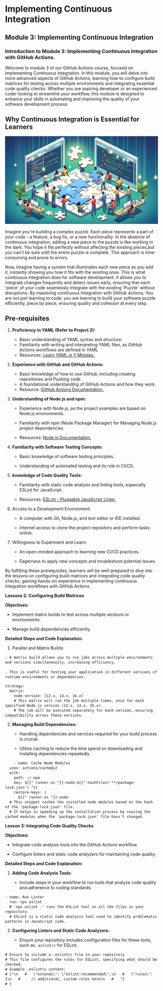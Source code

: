 # Implementing Continuous Integration

## Module 3: Implementing Continuous Integration 

### Introduction to Module 3: Implementing Continuous Integration with GitHub Actions.

Welcome to module 3 of our GitHub Actions course, focused on Implementing Continuous Integration. In this module, you will delve into more advanced aspects of GitHub Actions, learning how to configure build matrices for testing across multiple environments and integrating essential code quality checks. Whether you are aspiring developer or an experienced coder looking to streamline your workflow, this module is designed to enhance your skills in automating and improving the quality of your software development process. 


## Why Continuous Integration is Essential for Learners 

![The Image shows the continuous integration for Learners](image/images/integration-image.png)

Imagine you're building a complex puzzle. Each piece represents a part of your code - a feature, a bug fix, or a new functionality. In the absence of continuous integration, adding a new piece to the puzzle is like working in the dark. You hope it fits perfectly without affecting the existing pieces,but you can't be sure until the entire puzzle is complete. This approach is time-consuming and prone to errors.

Now, Imagine having a system that illuminates each new piece as you add it, instantly showing you how it fits with the existing ones. This is what continuous integration does for software development. It allows you to integrate changes frequently and detect   issues early, ensuring that each 'piece' of your code seamlessly integrate with the existing 'Puzzle' without disruptions. By mastering continuous Integration with GitHub Actions, You are not just learning to code; you are learning to build your software puzzle efficiently, piece by piece, ensuring quality and cohesion at every step.

## Pre-requisites

1. **Proficiency in YAML (Refer to Project 2):**

    - Basic understanding of YAML syntax and structure.
    - Familiarity with writing and interpreting YAML files, as GitHub Actions workflows are defined in YAML 
    - Resources: [Learn YAML in Y Minutes.](https://learnxinyminutes.com/yaml/)


2. **Experience with GitHub and GitHub Actions:**

    - Basic knowledge of how to use GitHub, including creating repositories and Pushing code.
    - A foundational understanding of GitHub Actions and how they work.
    - Resource: [GitHub Actions Documentation.](https://docs.github.com/en/actions)


3. **Understanding of Node.js and npm:**

    - Experience with Node.js, as the project examples are based on Node.js environments.

    - Familiarity with npm (Node Package Manager) for Managing Node.js project dependencies.

    - Resources: [Node.js Documentation.](https://nodejs.org/docs/latest/api/)


4. **Familiarity with Software Testing      Concepts:**


    - Basic knowledge of software testing principles.

    -   Understanding of automated testing and its role in CI/CD.


5.  **knowledge of Code Quality Tools:**

    - Familiarity with static code analysis and linting tools, especially ESLint for JavaScript.

    - Resources: [ESLint - Pluggable JavaScript Linter.](https://eslint.org/)


6. Access to a Development Environment:

    - A computer with Git, Node.js, and text editor or IDE installed.

    - Internet access to clone the project repository and perform tasks online.


7. Willingness to Experiment and Learn:

    - An open-minded approach to learning new CI/CD practices.

    - Eagerness to apply new concepts and troubleshoot potential issues.

By fulfilling these prerequisites, learners will be well-prepared to dive into the lessons on configuring build matrices and integrating code quality checks, gaining hands-on experience in implementing continuous integration workflows with GitHub Actions.


**Lessons 2: Configuring Build Matrices**

**Objectives:**

   - Implement matrix builds to test across multiple versions or environments.

   - Manage build dependencies efficiently.


**Detailed Steps and Code Explanation:**

  1. Parallel and Matrix Builds:

    - A matrix build allows you to run jobs across multiple environments and versions simultaneously, increasing efficiency. 

    - This is useful for testing your application in different versions of runtime environments or dependencies.


```
strategy:
  matrix:
    node-version: [12.x, 14.x, 16.x]
    # This matrix will run the job multiple times, once for each specified Node.js version (12.x, 14.x, 16.x).
    # The job will be executed separately for each version, ensuring compatibility across these versions.
```


2. **Managing Build Dependencies:**


    - Handling dependencies and services required for your build process is crucial.

    - Utilize caching to reduce the time spend on downloading and installing dependencies repeatedly.

```
    - name: Cache Node Modules
  uses: actions/cache@v2
  with:
    path: ~/.npm
    key: ${{" runner.os "}}-node-${{" hashFiles('**/package-lock.json') "}}
    restore-keys: |
      ${{" runner.os "}}-node-
  # This snippet caches the installed node modules based on the hash of the 'package-lock.json' file.
  # It helps in speeding up the installation process by reusing the cached modules when the 'package-lock.json' file hasn't changed.
```

**Lesson 3: Integrating Code Quality Checks**

**Objectives:**

   - Integrate code analysis tools into the GitHub Actions workflow.

   - Configure linters and static code analyzers for maintaining code quality.


**Detailed Steps and Code Explanation:**

1. **Adding Code Analysis Tools:**

    - Include steps in your workflow to run tools that analyze code quality and adherence to coding standards.


```
- name: Run Linter
  run: npx eslint .
  # 'npx eslint .' runs the ESLint tool on all the files in your repository.
  # ESLint is a static code analysis tool used to identify problematic patterns in JavaScript code.
```


2. **Configuring Linters and Static Code Analyzers:**

    - Ensure your repository includes configuration files for these tools, such as `.eslintrc` for ESLint.

```
# Ensure to include a .eslintrc file in your repository
# This file configures the rules for ESLint, specifying what should be checked.
# Example .eslintrc content:
# {"\n   #   \"extends\": \"eslint:recommended\",\n   #   \"rules\": {\n   #     // additional, custom rules here\n   #   "}
# }
```